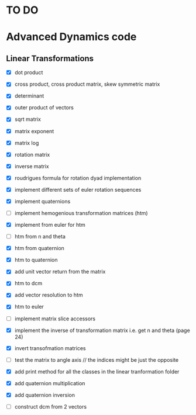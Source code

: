 # TO DO

# Advanced Dynamics code

## Linear Transformations

- [X] dot product

- [x] cross product, cross product matrix, skew symmetric matrix

- [x] determinant

- [x] outer product of vectors

- [x] sqrt matrix

- [x] matrix exponent

- [x] matrix log

- [x] rotation matrix

- [x] inverse matrix

- [x] roudrigues formula for rotation dyad implementation

- [x] implement different sets of euler rotation sequences

- [x] implement quaternions

- [ ] implement hemogenious transformation matrices (htm)

- [x] implement from euler for htm

- [ ] htm from n and theta

- [x] htm from quaternion

- [X] htm to quaternion

- [X] add unit vector return from the matrix

- [X] htm to dcm

- [X] add vector resolution to htm

- [X] htm to euler

- [ ] implement matrix slice accessors

- [X] implement the inverse of transformation matrix i.e. get n and theta (page 24)

- [X] invert transofmation matrices

- [ ] test the matrix to angle axis // the indices might be just the opposite

- [X] add print method for all the classes in the linear tranformation folder

- [X] add quaternion multiplication

- [X] add quaternion inversion

- [ ] construct dcm from 2 vectors